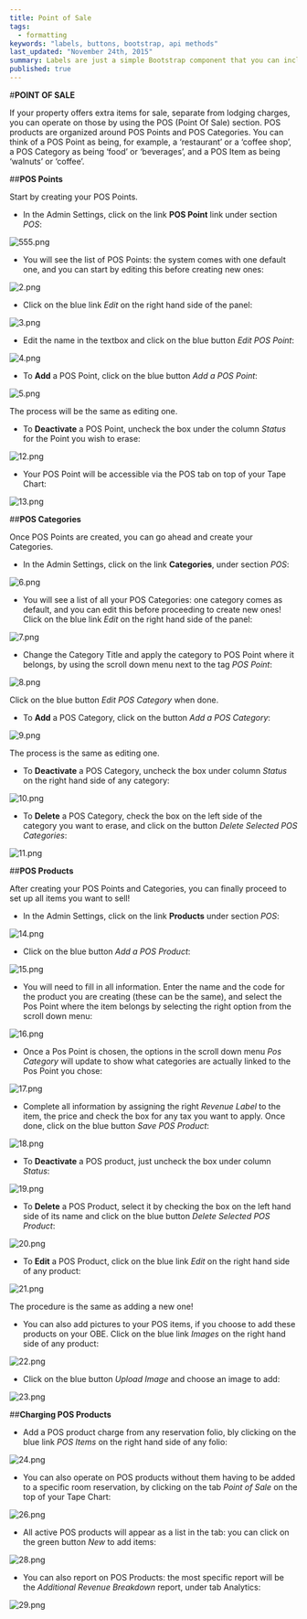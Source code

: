 ```yaml
---
title: Point of Sale
tags: 
  - formatting
keywords: "labels, buttons, bootstrap, api methods"
last_updated: "November 24th, 2015"
summary: Labels are just a simple Bootstrap component that you can include in your pages as needed. They represent one of many Bootstrap options you can include in your theme.
published: true
---
```




#**POINT OF SALE**

If your property offers extra items for sale, separate from lodging charges, you can operate on those by using the POS (Point Of Sale) section. POS products are organized around POS Points and POS Categories. You can think of a POS Point as being, for example, a ‘restaurant’ or a ‘coffee shop’, a POS Category as being ‘food’ or ‘beverages’, and a POS Item as being ‘walnuts’ or ‘coffee’.  

##**POS Points**

Start by creating your POS Points.  

- In the Admin Settings, click on the link **POS Point** link under section _POS_:

![555.png]({{site.baseurl}}/images/555.png)


- You will see the list of POS Points: the system comes with one default one, and you can start by editing this before creating new ones:  

![2.png]({{site.baseurl}}/images/2.png)


 - Click on the blue link _Edit_ on the right hand side of the panel:  
 
![3.png]({{site.baseurl}}/images/3.png)

 
 - Edit the name in the textbox and click on the blue button _Edit POS Point_:  
 
![4.png]({{site.baseurl}}/images/4.png)
 
 
 - To **Add** a POS Point, click on the blue button _Add a POS Point_:  
 
![5.png]({{site.baseurl}}/images/5.png)

 
 The process will be the same as editing one.  
 
 - To **Deactivate** a POS Point, uncheck the box under the column _Status_ for the Point you wish to erase:  
 
![12.png]({{site.baseurl}}/images/12.png)

 
 - Your POS Point will be accessible via the POS tab on top of your Tape Chart:  
 
![13.png]({{site.baseurl}}/images/13.png)

 
 
 ##**POS Categories**  
 
 Once POS Points are created, you can go ahead and create your Categories.
 
 - In the Admin Settings, click on the link **Categories**, under section _POS_:  
 
![6.png]({{site.baseurl}}/images/6.png)

 
 - You will see a list of all your POS Categories: one category comes as default, and you can edit this before proceeding to create new ones! Click on the blue link _Edit_ on the right hand side of the panel:  
 
![7.png]({{site.baseurl}}/images/7.png)

 
 - Change the Category Title and apply the category to POS Point where it belongs, by using the scroll down menu next to the tag _POS Point_:  
 
![8.png]({{site.baseurl}}/images/8.png)


Click on the blue button _Edit POS Category_ when done.  

- To **Add** a POS Category, click on the button _Add a POS Category_:  

![9.png]({{site.baseurl}}/images/9.png)


The process is the same as editing one.

- To **Deactivate** a POS Category, uncheck the box under column _Status_ on the right hand side of any category:  

![10.png]({{site.baseurl}}/images/10.png)


- To **Delete** a POS Category, check the box on the left side of the category you want to erase, and click on the button _Delete Selected POS Categories_:  

![11.png]({{site.baseurl}}/images/11.png)



##**POS Products**  

After creating your POS Points and Categories, you can finally proceed to set up all items you want to sell!

 - In the Admin Settings, click on the link **Products** under section _POS_:  
 
![14.png]({{site.baseurl}}/images/14.png)

 
 - Click on the blue button _Add a POS Product_:  
 
![15.png]({{site.baseurl}}/images/15.png)

 
 - You will need to fill in all information. Enter the name and the code for the product you are creating (these can be the same), and select the Pos Point where the item belongs by selecting the right option from the scroll down menu:  
 
![16.png]({{site.baseurl}}/images/16.png)

 
 - Once a Pos Point is chosen, the options in the scroll down menu _Pos Category_ will update to show what categories are actually linked to the Pos Point you chose:  
 
![17.png]({{site.baseurl}}/images/17.png)

 
 - Complete all information by assigning the right  _Revenue Label_ to the item, the price and check the box for any tax you want to apply. Once done, click on the blue button _Save POS Product_:  
 
![18.png]({{site.baseurl}}/images/18.png)
 
 - To **Deactivate** a POS product, just uncheck the box under column _Status_:  
 
![19.png]({{site.baseurl}}/images/19.png)
 
 
 - To **Delete** a POS Product, select it by checking the box on the left hand side of its name and click on the blue button _Delete Selected POS Product_:  
 
![20.png]({{site.baseurl}}/images/20.png)
 
 
 - To **Edit** a POS Product, click on the blue link _Edit_ on the right hand side of any product:  
 
![21.png]({{site.baseurl}}/images/21.png)


The procedure is the same as adding a new one!

- You can also add pictures to your POS items, if you choose to add these products on your OBE. Click on the blue link _Images_ on the right hand side of any product:  

![22.png]({{site.baseurl}}/images/22.png)


- Click on the blue button _Upload Image_ and choose an image to add:  

![23.png]({{site.baseurl}}/images/23.png)
 


##**Charging POS Products**  

- Add a POS product charge from any reservation folio, bly clicking on the blue link _POS Items_ on the right hand side of any folio:  

![24.png]({{site.baseurl}}/images/24.png)


 - You can also operate on POS products without them having to be added to a specific room reservation, by clicking on the tab _Point of Sale_ on the top of your Tape Chart:  
 
![26.png]({{site.baseurl}}/images/26.png)

 
 - All active POS products will appear as a list in the tab: you can click on the green button _New_ to add items:  
 
![28.png]({{site.baseurl}}/images/28.png)

 
 - You can also report on POS Products: the most specific report will be the _Additional Revenue Breakdown_ report, under tab Analytics:  

![29.png]({{site.baseurl}}/images/29.png)

